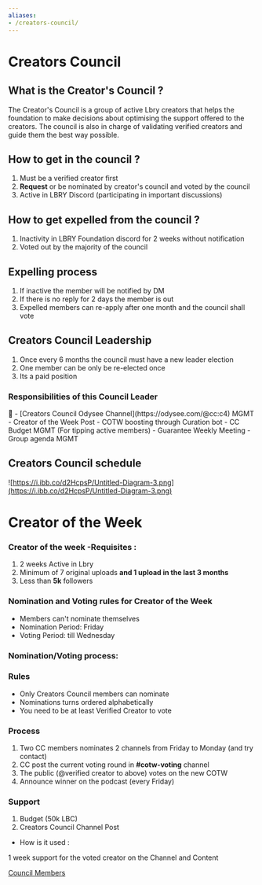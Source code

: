 ```yaml
---
aliases:
- /creators-council/
---
```



# Creators Council

## What is the Creator's Council ?

The Creator's Council is a group of active Lbry creators that helps the foundation to make decisions about optimising the support offered to the creators. The council is also in charge of validating verified creators and guide them the best way possible.

## How to get in the council ?

1. Must be a verified creator first
2. **Request** or be nominated by creator's council and voted by the council
3. Active in LBRY Discord (participating in important discussions)

## How to get expelled from the council ?

1. Inactivity in LBRY Foundation discord for 2 weeks without notification
2. Voted out by the majority of the council

## Expelling process

1. If inactive the member will be notified by DM
2. If there is no reply for 2 days the member is out
3. Expelled members can re-apply after one month and the council shall vote

## Creators Council Leadership

1. Once every 6 months the council must have a new leader election
2. One member can be only be re-elected once
3. Its a paid position

### **Responsibilities of this Council Leader**

<aside>
🦾 - [Creators Council Odysee Channel](https://odysee.com/@cc:c4) MGMT
- Creator of the Week Post
- COTW boosting through Curation bot
- CC Budget MGMT (For tipping active members)
- Guarantee Weekly Meeting
- Group agenda MGMT

</aside>

## Creators Council schedule

![https://i.ibb.co/d2HcpsP/Untitled-Diagram-3.png](https://i.ibb.co/d2HcpsP/Untitled-Diagram-3.png)

# Creator of the Week

### Creator of the week -Requisites :

1. 2 weeks Active in Lbry
2. Minimum of 7 original uploads **and 1 upload in the last 3 months**
3. Less than **5k** followers

### Nomination and Voting rules for Creator of the Week

- Members can't nominate themselves
- Nomination Period: Friday
- Voting Period: till Wednesday

### Nomination/Voting process:

### Rules

- Only Creators Council members can nominate
- Nominations turns ordered alphabetically
- You need to be at least Verified Creator to vote

### Process

1. Two CC members nominates 2 channels from Friday to Monday (and try contact)
2. CC post the current voting round in **#cotw-voting** channel
3. The public (@verified creator to above) votes on the new COTW
4. Announce winner on the podcast (every Friday)

### Support

1. Budget (50k LBC)
2. Creators Council Channel Post
- How is it used :

1 week support for the voted creator on the Channel and Content


[Council Members](https://www.notion.so/5ccd854095964c328ea87bcb2d8e6cd2)
